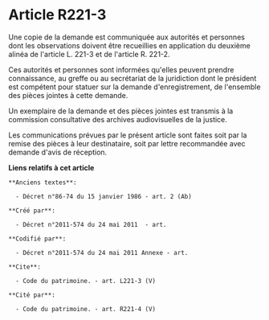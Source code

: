 # Article R221-3

Une copie de la demande est communiquée aux autorités et personnes dont les observations doivent être recueillies en
application du deuxième alinéa de l'article L. 221-3 et de l'article R. 221-2. 

Ces autorités et personnes sont informées qu'elles peuvent prendre connaissance, au greffe ou au secrétariat de la
juridiction dont le président est compétent pour statuer sur la demande d'enregistrement, de l'ensemble des pièces jointes à
cette demande. 

Un exemplaire de la demande et des pièces jointes est transmis à la commission consultative des archives audiovisuelles de la
justice. 

Les communications prévues par le présent article sont faites soit par la remise des pièces à leur destinataire, soit par
lettre recommandée avec demande d'avis de réception.

**Liens relatifs à cet article**

	**Anciens textes**:

	  - Décret n°86-74 du 15 janvier 1986 - art. 2 (Ab)

	**Créé par**:

	  - Décret n°2011-574 du 24 mai 2011  - art.

	**Codifié par**:

	  - Décret n°2011-574 du 24 mai 2011 Annexe - art.

	**Cite**:

	  - Code du patrimoine. - art. L221-3 (V)

	**Cité par**:

	  - Code du patrimoine. - art. R221-4 (V)

